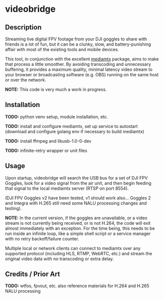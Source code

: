 # videobridge

## Description

Streaming live digital FPV footage from your DJI goggles to share with friends
is a lot of fun, but it can be a clunky, slow, and battery-punishing affair with
most of the existing tools and mobile devices.

This tool, in conjunction with the excellent
[mediamtx](https://github.com/bluenviron/mediamtx) package, aims to make that 
process a little smoother.  By avoiding transcoding and unnecessary buffering, 
it provides a maximum quality, minimal latency video stream to your browser or
broadcasting software (e.g. OBS) running on the same host or over the network.

**NOTE:** This code is very much a work in progress.


## Installation

**TODO:** python venv setup, module installation, etc.

**TODO:** install and configure mediamtx, set up service to autostart (download and configure golang env if necessary to build mediamtx)

**TODO:** install ffmpeg and libusb-1.0-0-dev

**TODO:** infinite-retry wrapper or unit files


## Usage

Upon startup, videobridge will search the USB bus for a set of DJI FPV Goggles,
look for a video signal from the air unit, and then begin feeding that signal
to the local mediamtx server (RTSP on port 8554).

(DJI FPV Goggles v2 have been tested, v1 should work also... Goggles 2 and Integra with
H.265 still need some NALU processing changes and testing).

**NOTE:** In the current version, if the goggles are unavailable, or a video
stream is not currently being received, or is not H.264, the code will exit
almost immediately with an exception.  For the time being, this needs to be run
inside an infinite loop, like a simple shell script or a service manager with no
retry backoff/failure counter.

Multiple local or network clients can connect to mediamtx over any supported
protocol (including HLS, RTMP, WebRTC, etc.) and stream the original video data
with no transcoding or extra delay.


## Credits / Prior Art

**TODO:** wtfos, fpvout, etc.  also reference materials for H.264 and H.265 NALU processing
